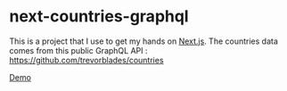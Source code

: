 # next-countries-graphql
 
This is a project that I use to get my hands on [Next.js](https://nextjs.org/).
The countries data comes from this public GraphQL API : https://github.com/trevorblades/countries 

[Demo](https://next-countries-graphql.vercel.app/)

